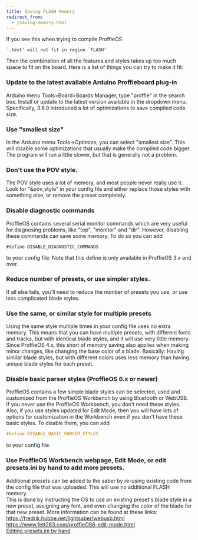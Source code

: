 ```yaml
---
title: Saving FLASH Memory
redirect_from:
  - /saving-memory.html
---
```

If you see this when trying to compile ProffieOS

    `.text' will not fit in region `FLASH'

Then the combination of all the features and styles takes up too much space to fit on the board. Here is a list of things you can try to make it fit:

### Update to the latest available Arduino Proffieboard plug-in
Arduino menu Tools>Board>Boards Manager, type "proffie" in the search box. Install or update to the latest version available in the dropdown menu. Specifically, 3.6.0 introduced a lot of optimizations to save compiled code size.

### Use "smallest size"
In the Arduino menu Tools->Optimize, you can select "smallest size". This will disable some optimizations that usually make the compiled code bigger. The program will run a little slower, but that is generally not a problem.

### Don't use the POV style.
The POV style uses a lot of memory, and most people never really use it. Look for "&pov_style" in your config file and either replace those styles with something else, or remove the preset completely.

### Disable diagnostic commands
ProffieOS contains several serial monitor commands which are very useful for diagnosing problems, like "top", "monitor" and "dir". However, disabling these commands can save some memory. To do so you can add

    #define DISABLE_DIAGNOSTIC_COMMANDS

to your config file. Note that this define is only available in ProffieOS 3.x and over.

### Reduce number of presets, or use simpler styles.
If all else fails, you'll need to reduce the number of presets you use, or use less complicated blade styles.

### Use the same, or similar style for multiple presets
Using the same style multiple times in your config file uses no extra memory. This means that you can have multiple presets, with different fonts and tracks, but with identical blade styles, and it will use very little memory. Since ProffieOS 4.x, this short of memory saving also applies when making minor changes, like changing the base color of a blade. Basically: Having similar blade styles, but with different colors uses less memory than having unique blade styles for each preset.

### Disable basic parser styles  (ProffieOS 6.x or newer)
ProffieOS contains a few simple blade styles can be selected, used and customized from the ProffieOS Workbench by using Bluetooth or WebUSB.  If you never use the ProffieOS Workbench, you don't need these styles. Also, if you use styles updated for Edit Mode, then you will have lots of options for customization in the Workbench even if you don't have these basic styles. To disable them, you can add
    
```cpp
#define DISABLE_BASIC_PARSER_STYLES
```
to your config file.

### Use ProffieOS Workbench webpage, Edit Mode, or edit presets.ini by hand to add more presets.
Additional presets can be added to the saber by re-using existing code from the config file that was uploaded.
This will use no additional FLASH memory.  
This is done by instructing the OS to use an existing preset's blade style in a new preset, assigning any font, and even changing the color of the blade for that new preset. More information can be found at these links:  
https://fredrik.hubbe.net/lightsaber/webusb.html  
https://www.fett263.com/proffieOS6-edit-mode.html  
[Editing presets.ini by hand](/howto/editing-presets.ini-by-hand.html)

